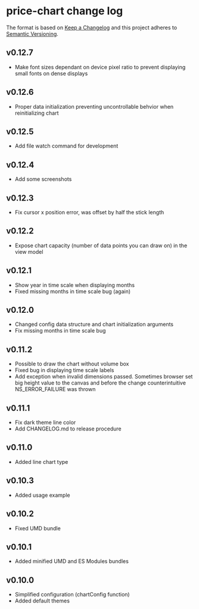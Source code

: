 # price-chart change log

The format is based on [Keep a Changelog](http://keepachangelog.com/) and this project adheres to [Semantic Versioning](http://semver.org/).

## v0.12.7
- Make font sizes dependant on device pixel ratio
  to prevent displaying small fonts on dense displays

## v0.12.6
- Proper data initialization preventing uncontrollable behvior when
  reinitializing chart

## v0.12.5
- Add file watch command for development

## v0.12.4
- Add some screenshots

## v0.12.3
- Fix cursor x position error, was offset by half the stick length

## v0.12.2
- Expose chart capacity (number of data points you can draw on) in the view
  model

## v0.12.1
- Show year in time scale when displaying months
- Fixed missing months in time scale bug (again)

## v0.12.0
- Changed config data structure and chart initialization arguments
- Fix missing months in time scale bug

## v0.11.2
- Possible to draw the chart without volume box
- Fixed bug in displaying time scale labels
- Add exception when invalid dimensions passed. Sometimes browser set
  big height value to the canvas and before the change counterintuitive
  NS_ERROR_FAILURE was thrown

## v0.11.1
- Fix dark theme line color
- Add CHANGELOG.md to release procedure

## v0.11.0
- Added line chart type

## v0.10.3
- Added usage example

## v0.10.2
- Fixed UMD bundle

## v0.10.1
- Added minified UMD and ES Modules bundles

## v0.10.0
- Simplified configuration (chartConfig function)
- Added default themes
